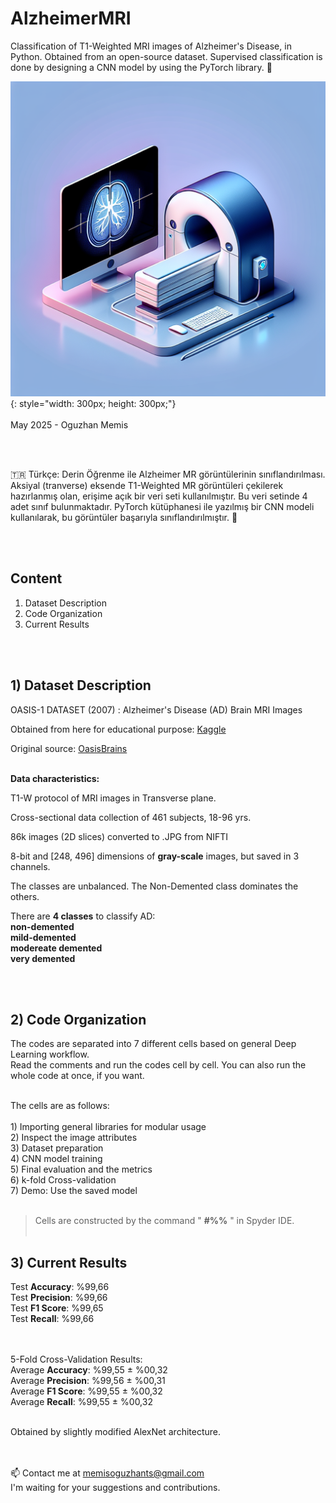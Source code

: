 # AlzheimerMRI
 Classification of T1-Weighted MRI images of Alzheimer's Disease, in Python. Obtained from an open-source dataset. Supervised classification is done by designing a CNN model by using the PyTorch library. :x_ray:
<br>

![Alt text](medical-imaging-logo.png){: style="width: 300px; height: 300px;"}
<br><br>
May 2025 - Oguzhan Memis

<br><br>

:tr: Türkçe: Derin Öğrenme ile Alzheimer MR görüntülerinin sınıflandırılması. Aksiyal (tranverse) eksende T1-Weighted MR görüntüleri çekilerek hazırlanmış olan, erişime açık bir veri seti kullanılmıştır. Bu veri setinde 4 adet sınıf bulunmaktadır. PyTorch kütüphanesi ile yazılmış bir CNN modeli kullanılarak, bu görüntüler başarıyla sınıflandırılmıştır. :x_ray:

<br><br>

## Content
1) Dataset Description
2) Code Organization
3) Current Results


<br><br>



## 1) Dataset Description

 OASIS-1 DATASET (2007) : Alzheimer's Disease (AD) Brain MRI Images <br>

 Obtained from here for educational purpose: 
 [Kaggle](https://www.kaggle.com/datasets/ninadaithal/imagesoasis) <br>

 Original source: [OasisBrains](https://sites.wustl.edu/oasisbrains/home/oasis-1/) <br><br>


**Data characteristics:** 

 T1-W protocol of MRI images in Transverse plane. <br>
    
 Cross-sectional data collection of 461 subjects, 18-96 yrs. <br>
    
 86k images (2D slices) converted to .JPG from NIFTI <br>
    
 8-bit and [248, 496] dimensions of **gray-scale** images, but saved in 3 channels. <br>

 The classes are unbalanced. The Non-Demented class dominates the others. <br>
    
 There are **4 classes** to classify AD: <br>
                                        **non-demented** <br>
                                        **mild-demented** <br>
                                        **modereate demented** <br>
                                        **very demented** <br>

<br><br>

## 2) Code Organization

 The codes are separated into 7 different cells based on general Deep Learning workflow. <br>
 Read the comments and run the codes cell by cell. You can also run the whole code at once, if you want. <br><br>
    
    
   The cells are as follows: <br><br>
        1) Importing general libraries for modular usage <br>
        2) Inspect the image attributes <br>
        3) Dataset preparation <br>
        4) CNN model training <br>
        5) Final evaluation and the metrics <br>
        6) k-fold Cross-validation <br>
        7) Demo: Use the saved model <br><br>


>Cells are constructed by the command " **#%%** " in Spyder IDE. <br><br>


## 3) Current Results

 Test **Accuracy**: %99,66 <br>
 Test **Precision**: %99,66 <br>
 Test **F1 Score**: %99,65 <br>
 Test **Recall**: %99,66 

 <br><br>
 5-Fold Cross-Validation Results: <br>
 Average **Accuracy**: %99,55 ± %00,32 <br>
 Average **Precision**: %99,56 ± %00,31 <br>
 Average **F1 Score**: %99,55 ± %00,32 <br> 
 Average **Recall**: %99,55 ± %00,32 <br>


<br>
 Obtained by slightly modified AlexNet architecture.


<br><br>
:mailbox: Contact me at memisoguzhants@gmail.com <br> I'm waiting for your suggestions and contributions.
